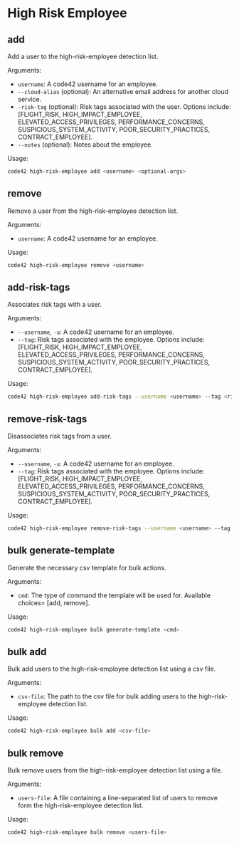 # High Risk Employee

## add

Add a user to the high-risk-employee detection list. 

Arguments:
* `username`: A code42 username for an employee.
* `--cloud-alias` (optional): An alternative email address for another cloud service.
* `-risk-tag` (optional): Risk tags associated with the user.  Options include: [FLIGHT_RISK, HIGH_IMPACT_EMPLOYEE, 
    ELEVATED_ACCESS_PRIVILEGES, PERFORMANCE_CONCERNS, SUSPICIOUS_SYSTEM_ACTIVITY, POOR_SECURITY_PRACTICES, 
    CONTRACT_EMPLOYEE].
* `--notes` (optional): Notes about the employee.

Usage:
```bash
code42 high-risk-employee add <username> <optional-args>
```

## remove

Remove a user from the high-risk-employee detection list.

 Arguments:
* `username`: A code42 username for an employee.

Usage:
```bash
code42 high-risk-employee remove <username>
```

## add-risk-tags

Associates risk tags with a user.

Arguments:
* `--username`, `-u`:  A code42 username for an employee.
* `--tag`:  Risk tags associated with the employee. 
    Options include: [FLIGHT_RISK, HIGH_IMPACT_EMPLOYEE, ELEVATED_ACCESS_PRIVILEGES, PERFORMANCE_CONCERNS, 
    SUSPICIOUS_SYSTEM_ACTIVITY, POOR_SECURITY_PRACTICES, CONTRACT_EMPLOYEE].
    
Usage:
```bash
code42 high-risk-employee add-risk-tags --username <username> --tag <risk-tags>
```

## remove-risk-tags

Disassociates risk tags from a user.

Arguments:
* `--username`, `-u`:  A code42 username for an employee.
* `--tag`:  Risk tags associated with the employee. 
    Options include: [FLIGHT_RISK, HIGH_IMPACT_EMPLOYEE, ELEVATED_ACCESS_PRIVILEGES, PERFORMANCE_CONCERNS, 
    SUSPICIOUS_SYSTEM_ACTIVITY, POOR_SECURITY_PRACTICES, CONTRACT_EMPLOYEE].
    
Usage:
```bash
code42 high-risk-employee remove-risk-tags --username <username> --tag <risk-tags>
```

## bulk generate-template

Generate the necessary csv template for bulk actions.

Arguments:
* `cmd`: The type of command the template will be used for. Available choices= [add, remove].

Usage:
```bash
code42 high-risk-employee bulk generate-template <cmd>
```

## bulk add

Bulk add users to the high-risk-employee detection list using a csv file.

Arguments:
* `csv-file`: The path to the csv file for bulk adding users to the high-risk-employee detection list.

Usage:
```bash
code42 high-risk-employee bulk add <csv-file>
```

## bulk remove

Bulk remove users from the high-risk-employee detection list using a file.

Arguments:
* `users-file`: A file containing a line-separated list of users to remove form the high-risk-employee detection
    list.

Usage:
```bash
code42 high-risk-employee bulk remove <users-file>
```

